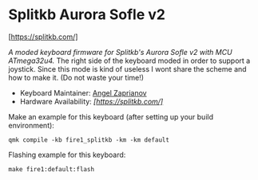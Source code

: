 # Splitkb Aurora Sofle v2
[https://splitkb.com/] 

*A moded keyboard firmware for Splitkb's Aurora Sofle v2 with MCU ATmega32u4.*
The right side of the keyboard  moded in order to support a joystick. 
Since this mode is kind of useless I wont share the scheme and how to make it.
(Do not waste your time!)


* Keyboard Maintainer: [Angel Zaprianov](https://github.com/fire1)
* Hardware Availability: *[https://splitkb.com/]*

Make an example for this keyboard (after setting up your build environment):

    qmk compile -kb fire1_splitkb -km -km default

Flashing example for this keyboard:

    make fire1:default:flash
    

